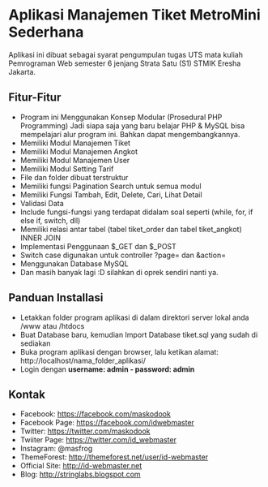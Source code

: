 # Aplikasi Manajemen Tiket MetroMini Sederhana
Aplikasi ini dibuat sebagai syarat pengumpulan tugas UTS mata kuliah Pemrograman Web semester 6 jenjang Strata Satu (S1) STMIK Eresha Jakarta.

## Fitur-Fitur
- Program ini Menggunakan Konsep Modular (Prosedural PHP Programming)
Jadi siapa saja yang baru belajar PHP & MySQL bisa mempelajari alur program ini. Bahkan dapat mengembangkannya.
- Memiliki Modul Manajemen Tiket
- Memiliki Modul Manajemen Angkot
- Memiliki Modul Manajemen User
- Memiliki Modul Setting Tarif
- File dan folder dibuat terstruktur
- Memiliki fungsi Pagination Search untuk semua modul
- Memiliki Fungsi Tambah, Edit, Delete, Cari, Lihat Detail
- Validasi Data
- Include fungsi-fungsi yang terdapat didalam soal seperti (while, for, if else if, switch, dll)
- Memiliki relasi antar tabel (tabel tiket_order dan tabel tiket_angkot) INNER JOIN
- Implementasi Penggunaan $_GET dan $_POST
- Switch case digunakan untuk controller ?page= dan &action=
- Menggunakan Database MySQL
- Dan masih banyak lagi :D silahkan di oprek sendiri nanti ya.

## Panduan Installasi
- Letakkan folder program aplikasi di dalam direktori server lokal anda /www atau /htdocs
- Buat Database baru, kemudian Import Database tiket.sql yang sudah di sediakan
- Buka program aplikasi dengan browser, lalu ketikan alamat: http://localhost/nama_folder_aplikasi/
- Login dengan <b>username: admin - password: admin</b>

## Kontak
- Facebook: https://facebook.com/maskodook
- Facebook Page: https://facebook.com/idwebmaster
- Twitter: https://twitter.com/maskodook
- Twiiter Page: https://twitter.com/id_webmaster
- Instagram: @masfrog
- ThemeForest: http://themeforest.net/user/id-webmaster
- Official Site: http://id-webmaster.net
- Blog: http://stringlabs.blogspot.com
